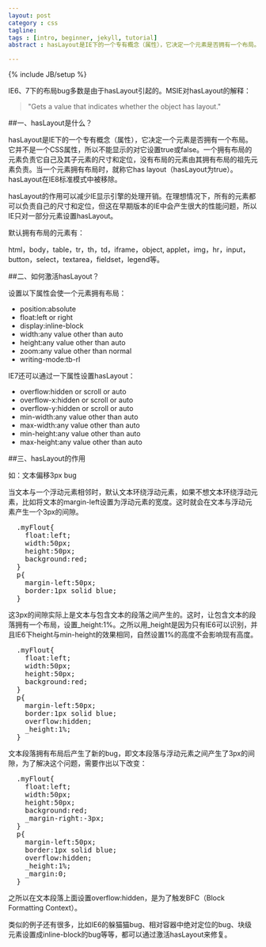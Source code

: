 ```yaml
---
layout: post
category : css
tagline: 
tags : [intro, beginner, jekyll, tutorial]
abstract : hasLayout是IE下的一个专有概念（属性），它决定一个元素是否拥有一个布局。它并不是一个CSS属性，所以不能显示的对它设置true或false。一个拥有布局的元素负责它自己及其子元素的尺寸和定位，没有布局的元素由其拥有布局的祖先元素负责。当一个元素拥有布局时，就称它has layout（hasLayout为true）。hasLayout在IE8标准模式中被移除。

---
```

{% include JB/setup %}

IE6、7下的布局bug多数是由于hasLayout引起的。MSIE对hasLayout的解释：
>"Gets a value that indicates whether the object has layout."

##一、hasLayout是什么？

hasLayout是IE下的一个专有概念（属性），它决定一个元素是否拥有一个布局。它并不是一个CSS属性，所以不能显示的对它设置true或false。一个拥有布局的元素负责它自己及其子元素的尺寸和定位，没有布局的元素由其拥有布局的祖先元素负责。当一个元素拥有布局时，就称它has layout（hasLayout为true）。hasLayout在IE8标准模式中被移除。

hasLayout的作用可以减少IE显示引擎的处理开销。在理想情况下，所有的元素都可以负责自己的尺寸和定位，但这在早期版本的IE中会产生很大的性能问题，所以IE只对一部分元素设置hasLayout。

默认拥有布局的元素有：

html，body，table，tr，th，td，iframe，object, applet，img，hr，input，button，select，textarea，fieldset，legend等。

##二、如何激活hasLayout？

设置以下属性会使一个元素拥有布局：
* position:absolute
* float:left or right
* display:inline-block
* width:any value other than auto
* height:any value other than auto
* zoom:any value other than normal
* writing-mode:tb-rl

IE7还可以通过一下属性设置hasLayout：
* overflow:hidden or scroll or auto
* overflow-x:hidden or scroll or auto
* overflow-y:hidden or scroll or auto
* min-width:any value other than auto
* max-width:any value other than auto
* min-height:any value other than auto
* max-height:any value other than auto

##三、hasLayout的作用

如：文本偏移3px bug

当文本与一个浮动元素相邻时，默认文本环绕浮动元素，如果不想文本环绕浮动元素，比如将文本的margin-left设置为浮动元素的宽度。这时就会在文本与浮动元素产生一个3px的间隙。

<pre class="prettyprint linenums">
  .myFlout{
    float:left;
    width:50px;
    height:50px;
    background:red;
  }
  p{
    margin-left:50px;
    border:1px solid blue;
  }
</pre>

这3px的间隙实际上是文本与包含文本的段落之间产生的。这时，让包含文本的段落拥有一个布局，设置_height:1%。之所以用_height是因为只有IE6可以识别，并且IE6下height与min-height的效果相同，自然设置1%的高度不会影响现有高度。

<pre class="prettyprint linenums">
  .myFlout{
    float:left;
    width:50px;
    height:50px;
    background:red;
  }
  p{
    margin-left:50px;
    border:1px solid blue;
    overflow:hidden;
    _height:1%;
  }
</pre>

文本段落拥有布局后产生了新的bug，即文本段落与浮动元素之间产生了3px的间隙，为了解决这个问题，需要作出以下改变：

<pre class="prettyprint linenums">
  .myFlout{
    float:left;
    width:50px;
    height:50px;
    background:red;
    _margin-right:-3px;
  }
  p{
    margin-left:50px;
    border:1px solid blue;
    overflow:hidden;
    _height:1%;
    _margin:0;
  }
</pre>

之所以在文本段落上面设置overflow:hidden，是为了触发BFC（Block Formatting Context）。

类似的例子还有很多，比如IE6的躲猫猫bug、相对容器中绝对定位的bug、块级元素设置成inline-block的bug等等，都可以通过激活hasLayout来修复。
